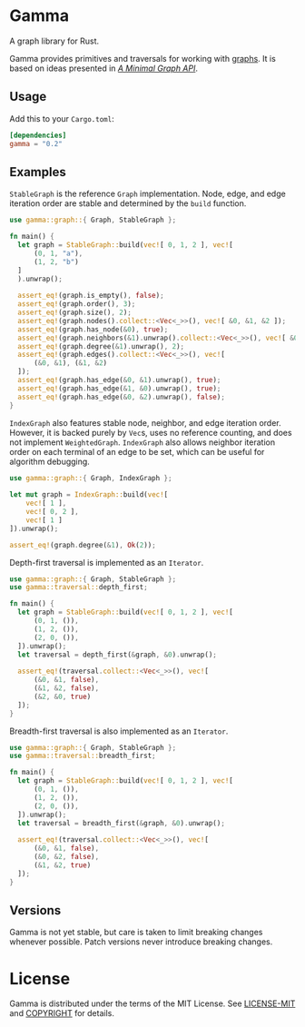 # Gamma

A graph library for Rust.

Gamma provides primitives and traversals for working with [graphs](https://en.wikipedia.org/wiki/Graph_theory). It is based on ideas presented in *[A Minimal Graph API](https://depth-first.com/articles/2020/01/06/a-minimal-graph-api/)*.

## Usage

Add this to your `Cargo.toml`:

```toml
[dependencies]
gamma = "0.2"
```

## Examples

`StableGraph` is the reference `Graph` implementation. Node, edge, and
edge iteration order are stable and determined by the `build` function.

```rust
use gamma::graph::{ Graph, StableGraph };

fn main() {
  let graph = StableGraph::build(vec![ 0, 1, 2 ], vec![
      (0, 1, "a"),
      (1, 2, "b")
  ]
  ).unwrap();
  
  assert_eq!(graph.is_empty(), false);
  assert_eq!(graph.order(), 3);
  assert_eq!(graph.size(), 2);
  assert_eq!(graph.nodes().collect::<Vec<_>>(), vec![ &0, &1, &2 ]);
  assert_eq!(graph.has_node(&0), true);
  assert_eq!(graph.neighbors(&1).unwrap().collect::<Vec<_>>(), vec![ &0, &2 ]);
  assert_eq!(graph.degree(&1).unwrap(), 2);
  assert_eq!(graph.edges().collect::<Vec<_>>(), vec![
      (&0, &1), (&1, &2)
  ]);
  assert_eq!(graph.has_edge(&0, &1).unwrap(), true);
  assert_eq!(graph.has_edge(&1, &0).unwrap(), true);
  assert_eq!(graph.has_edge(&0, &2).unwrap(), false);
}
```

`IndexGraph` also features stable node, neighbor, and
edge iteration order. However, it is backed purely by `Vec`s, uses no reference
counting, and does not implement `WeightedGraph`. `IndexGraph` also allows
neighbor iteration order on each terminal of an edge to be set, which can be
useful for algorithm debugging.

```rust
use gamma::graph::{ Graph, IndexGraph };
 
let mut graph = IndexGraph::build(vec![
    vec![ 1 ],
    vec![ 0, 2 ],
    vec![ 1 ]
]).unwrap();

assert_eq!(graph.degree(&1), Ok(2));
```

Depth-first traversal is implemented as an `Iterator`.

```rust
use gamma::graph::{ Graph, StableGraph };
use gamma::traversal::depth_first;

fn main() {
  let graph = StableGraph::build(vec![ 0, 1, 2 ], vec![
      (0, 1, ()),
      (1, 2, ()),
      (2, 0, ()),
  ]).unwrap();
  let traversal = depth_first(&graph, &0).unwrap();
  
  assert_eq!(traversal.collect::<Vec<_>>(), vec![
      (&0, &1, false),
      (&1, &2, false),
      (&2, &0, true)
  ]);
}
```

Breadth-first traversal is also implemented as an `Iterator`.

```rust
use gamma::graph::{ Graph, StableGraph };
use gamma::traversal::breadth_first;

fn main() {
  let graph = StableGraph::build(vec![ 0, 1, 2 ], vec![
      (0, 1, ()),
      (1, 2, ()),
      (2, 0, ()),
  ]).unwrap();
  let traversal = breadth_first(&graph, &0).unwrap();
  
  assert_eq!(traversal.collect::<Vec<_>>(), vec![
      (&0, &1, false),
      (&0, &2, false),
      (&1, &2, true)
  ]);
}
```

## Versions

Gamma is not yet stable, but care is taken to limit breaking changes whenever
possible. Patch versions never introduce breaking changes.

# License

Gamma is distributed under the terms of the MIT License. See
[LICENSE-MIT](LICENSE-MIT) and [COPYRIGHT](COPYRIGHT) for details.
